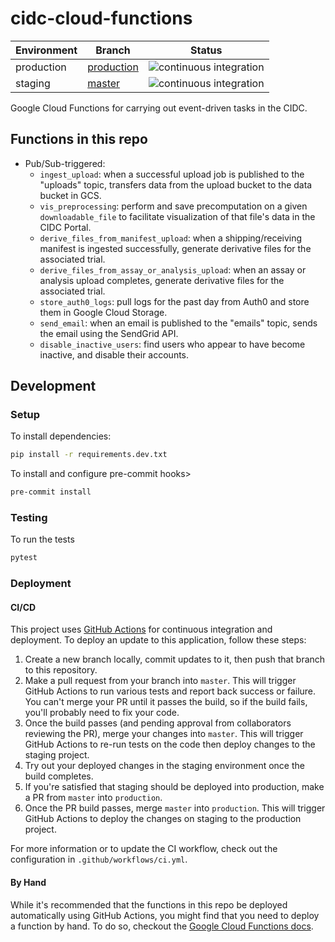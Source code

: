 # cidc-cloud-functions

| Environment | Branch                                                                           | Status                                                                                                                                       |
| ----------- | -------------------------------------------------------------------------------- | -------------------------------------------------------------------------------------------------------------------------------------------- |
| production  | [production](https://github.com/CIMAC-CIDC/cidc-cloud-functions/tree/production) | ![continuous integration](https://github.com/CIMAC-CIDC/cidc-cloud-functions/workflows/Continuous%20Integration/badge.svg?branch=production) |
| staging     | [master](https://github.com/CIMAC-CIDC/cidc-cloud-functions)                     | ![continuous integration](https://github.com/CIMAC-CIDC/cidc-cloud-functions/workflows/Continuous%20Integration/badge.svg?branch=master)     |

Google Cloud Functions for carrying out event-driven tasks in the CIDC.

## Functions in this repo

- Pub/Sub-triggered:
  - `ingest_upload`: when a successful upload job is published to the "uploads" topic, transfers data from the upload bucket to the data bucket in GCS.
  - `vis_preprocessing`: perform and save precomputation on a given `downloadable_file` to facilitate visualization of that file's data in the CIDC Portal.
  - `derive_files_from_manifest_upload`: when a shipping/receiving manifest is ingested successfully, generate derivative files for the associated trial.
  - `derive_files_from_assay_or_analysis_upload`: when an assay or analysis upload completes, generate derivative files for the associated trial.
  - `store_auth0_logs`: pull logs for the past day from Auth0 and store them in Google Cloud Storage.
  - `send_email`: when an email is published to the "emails" topic, sends the email using the SendGrid API.
  - `disable_inactive_users`: find users who appear to have become inactive, and disable their accounts.

## Development

### Setup

To install dependencies:

```bash
pip install -r requirements.dev.txt
```

To install and configure pre-commit hooks>

```bash
pre-commit install
```

### Testing

To run the tests

```bash
pytest
```

### Deployment

#### CI/CD

This project uses [GitHub Actions](https://docs.github.com/en/free-pro-team@latest/actions) for continuous integration and deployment. To deploy an update to this application, follow these steps:

1. Create a new branch locally, commit updates to it, then push that branch to this repository.
2. Make a pull request from your branch into `master`. This will trigger GitHub Actions to run various tests and report back success or failure. You can't merge your PR until it passes the build, so if the build fails, you'll probably need to fix your code.
3. Once the build passes (and pending approval from collaborators reviewing the PR), merge your changes into `master`. This will trigger GitHub Actions to re-run tests on the code then deploy changes to the staging project.
4. Try out your deployed changes in the staging environment once the build completes.
5. If you're satisfied that staging should be deployed into production, make a PR from `master` into `production`.
6. Once the PR build passes, merge `master` into `production`. This will trigger GitHub Actions to deploy the changes on staging to the production project.

For more information or to update the CI workflow, check out the configuration in `.github/workflows/ci.yml`.

#### By Hand

While it's recommended that the functions in this repo be deployed automatically using GitHub Actions, you might find that you need to deploy a function by hand. To do so, checkout the [Google Cloud Functions docs](https://cloud.google.com/sdk/gcloud/reference/functions/deploy).
